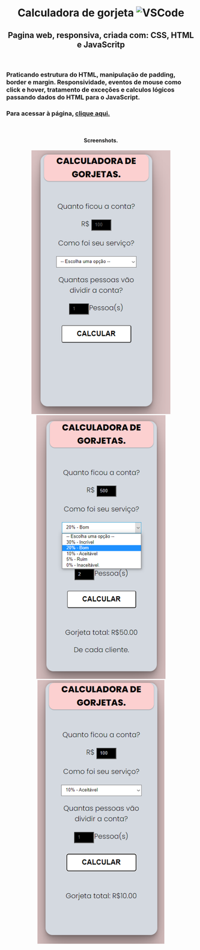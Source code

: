 <body>
    <h1 align="center">Calculadora de gorjeta <img src="https://img.shields.io/badge/Made%20for-VSCode-1f425f.svg" alt="VSCode" height="25"> </h1> 
<h2 align="center">Pagina web, responsiva, criada com: CSS, HTML e JavaScritp</h2>
<br>

<h3>Praticando estrutura do HTML, manipulação de padding, border e margin. Responsividade, eventos de mouse como click e hover, tratamento de exceções e calculos lógicos passando dados do HTML para o JavaScript.<h3>

<h3><span>Para acessar à página, </span> <a href="https://kleitonmq.github.io/Calculagorjeta/">clique aqui.</a></h3>
<br>
<h4 align="center">Screenshots.</h4>
<div align="center">
<img src="src/Screenshot/Screenshot1.png" alt="Exemplo1" height="700">
<img src="src/Screenshot/Screenshot2.png" alt="Exemplo2" height="700">
<img src="src/Screenshot/Screenshot3.png" alt="exemplo3" height="700">
</div>

</body>
